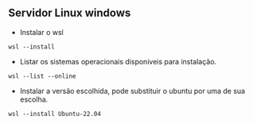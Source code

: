 ## Servidor Linux windows

- Instalar o wsl
```
wsl --install
```  
- Listar os sistemas operacionais disponiveis para instalação.
```
wsl --list --online
```
- Instalar a versão escolhida, pode substituir o ubuntu por uma de sua escolha.
```
wsl --install Ubuntu-22.04
```
